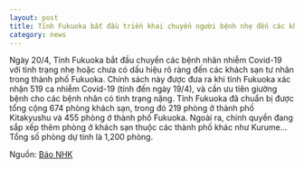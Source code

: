 ```yaml
---
layout: post
title: Tỉnh Fukuoka bắt đầu triển khai chuyển người bệnh nhẹ đến các khách sạn trong thành phố Fukuoka
category: news
---
```

Ngày 20/4, Tỉnh Fukuoka bắt đầu chuyển các bệnh nhân nhiễm Covid-19 với tình trạng nhẹ hoặc chưa có dấu hiệu rõ ràng đến các khách sạn tư nhân trong thành phố Fukuoka.
Chính sách này được đưa ra khi tỉnh Fukuoka xác nhận 519 ca nhiễm Covid-19 (tính đến ngày 19/4), và cần ưu tiên giường bệnh cho các bệnh nhân có tình trạng nặng.
Tỉnh Fukuoka đã chuẩn bị được tổng cộng 674 phòng khách sạn, trong đó 219 phòng ở thành phố Kitakyushu và 455 phòng ở thành phố Fukuoka. Ngoài ra, chính quyền đang sắp xếp thêm phòng ở khách sạn thuộc các thành phố khác như Kurume... Tổng số phòng dự tính là 1,200 phòng.

Nguồn: [Báo NHK](https://www3.nhk.or.jp/fukuoka-news/20200420/5010007639.html)